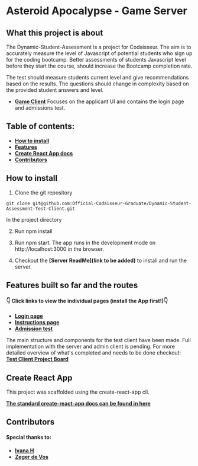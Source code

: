 # Asteroid Apocalypse - Game Server

## What this project is about

The Dynamic-Student-Assessment is a project for Codaisseur. The aim is to accurately measure the level of Javascript of potential students who sign up for the coding bootcamp. Better assessments of students Javascript level before they start the course, should increase the Bootcamp completion rate.

The test should measure students current level and give recommendations based on the results. The questions should change in complexity based on the provided student answers and level.

- **[Game Client](https://github.com/Official-Codaisseur-Graduate/Dynamic-Student-Assessment-Test-Client)**
  Focuses on the applicant UI and contains the login page and admissions test.

## Table of contents:

- **[How to install](#how-to-install)**
- **[Features](#features-built-so-far-and-the-routes)**
- **[Create React App docs](#create-react-app)**
- **[Contributors](#features-built-so-far-overview-with-pull-requests)**

## How to install

1. Clone the git repository

`git clone git@github.com:Official-Codaisseur-Graduate/Dynamic-Student-Assessment-Test-Client.git`

In the project directory

2. Run npm install
3. Run npm start. The app runs in the development mode on http://localhost:3000 in the browser.

4. Checkout the **[Server ReadMe](link to be added)** to install and run the server.

## Features built so far and the routes

#### 👇 Click links to view the individual pages (install the App first!)👇

- **[Login page](http://localhost:3000/login)**
- **[Instructions page](http://localhost:3000/instructions)**
- **[Admission test](http://localhost:3000/admission-test)**

The main structure and components for the test client have been made. Full implementation with the server and admin client is pending. For more detailed overview of what's completed and needs to be done checkout: **[Test Client Project Board](#goals-for-this-project)**

## Create React App

This project was scaffolded using the create-react-app cli.

**[The standard create-react-app docs can be found in here](./create-react-app-docs.md)**

## Contributors

#### Special thanks to:

- **[Ivana H](https://github.com/future-ruins)**
- **[Zeger de Vos](https://github.com/zegenerative)**
